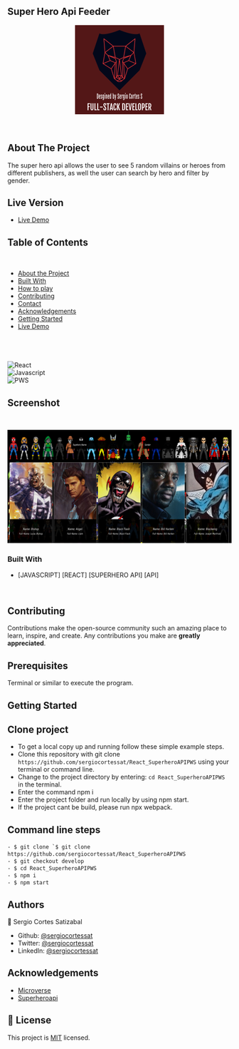 ## Super Hero Api Feeder

<p align="center">
  <img height="auto" src="customlogo.png">
</p>


<br />

## About The Project

The super hero api allows the user to see 5 random villains or heroes from different publishers, as well the user can search by hero and filter by gender.

## Live Version

* [Live Demo](https://sergiocortessat.github.io/React_SuperheroAPIPWS/) 

## Table of Contents

<br />

* [About the Project](#about-the-project)
* [Built With](#built-with)
* [How to play](#how-to-play) 
* [Contributing](#contributing)
* [Contact](#authors)
* [Acknowledgements](#acknowledgements) 
* [Getting Started](#getting-started) 
* [Live Demo](#live-version) 

#
<br />

![React](https://img.shields.io/badge/React-092E20?style=for-the-badge&logo=react&logoColor=white) <br/>
![Javascript](https://img.shields.io/badge/Javascript-3776AB?style=for-the-badge&logo=javascript&logoColor=white) <br/>
![PWS](https://img.shields.io/badge/PWS-092E20?style=for-the-badge&logo=pws&logoColor=white) <br/>

## Screenshot
<br />
<p align="center">
  <img height="auto" src="Screenshot.png">
</p>

### Built With

* [JAVASCRIPT] [REACT] [SUPERHERO API] [API]


<!-- ABOUT THE PROJECT   -->

<br />


## Contributing

Contributions make the open-source community such an amazing place to learn, inspire, and create. Any contributions you make are **greatly appreciated**.

## Prerequisites

Terminal or similar to execute the program.


## Getting Started


## Clone project
- To get a local copy up and running follow these simple example steps.
- Clone this repository with git clone ```https://github.com/sergiocortessat/React_SuperheroAPIPWS``` using your terminal or command line.
- Change to the project directory by entering: ```cd React_SuperheroAPIPWS``` in the terminal.
- Enter the command npm i
- Enter the project folder and run locally by using npm start.
- If the project cant be build, please run npx webpack.

## Command line steps
```
- $ git clone `$ git clone https://github.com/sergiocortessat/React_SuperheroAPIPWS
- $ git checkout develop
- $ cd React_SuperheroAPIPWS
- $ npm i
- $ npm start
```


## Authors

👤 Sergio Cortes Satizabal

- Github: [@sergiocortessat](https://github.com/sergiocortessat)
- Twitter: [@sergiocortessat](https://twitter.com/sergiocortessat)
- LinkedIn: [@sergiocortessat](https://linkedin.com/in/sergiocortessat)


<!-- ACKNOWLEDGEMENTS -->
## Acknowledgements

* [Microverse](https://www.microverse.org/)
* [Superheroapi](https://superheroapi.com/index.html)

## 📝 License

This project is [MIT](https://github.com/sergiocortessat/sergiocortessat/blob/main/LICENSE) licensed.


